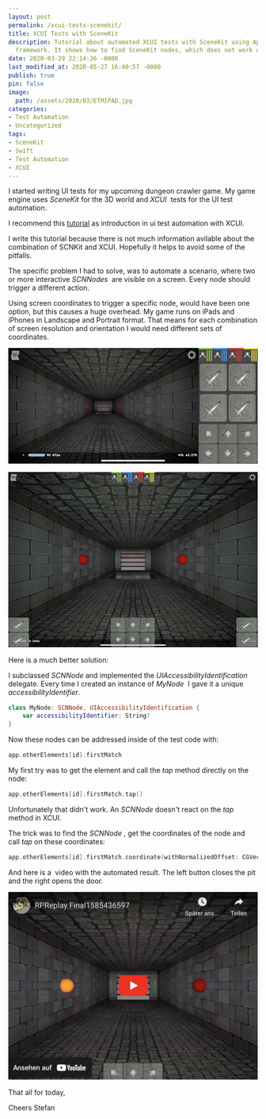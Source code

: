 ```yaml
---
layout: post
permalink: /xcui-tests-scenekit/
title: XCUI Tests with SceneKit
description: Tutorial about automated XCUI tests with SceneKit using Apples XCUI test
  framework. It shows how to find SceneKit nodes, which does not work out of the box.
date: 2020-03-29 22:14:26 -0000
last_modified_at: 2020-05-27 16:40:57 -0000
publish: true
pin: false
image:
  path: /assets/2020/03/ETMIPAD.jpg
categories:
- Test Automation
- Uncategorized
tags:
- SceneKit
- Swift
- Test Automation
- XCUI
---
```

I started writing UI tests for my upcoming dungeon crawler game. My game engine uses _SceneKit_ for the 3D world and _XCUI_  tests for the UI test automation.

I recommend this [tutorial](https://www.hackingwithswift.com/articles/83/how-to-test-your-user-interface-using-xcode) as introduction in ui test automation with XCUI.

I write this tutorial because there is not much information avilable about the combination of SCNKit and XCUI. Hopefully it helps to avoid some of the pitfalls.

The specific problem I had to solve, was to automate a scenario, where two or more interactive _SCNNodes_  are visible on a screen. Every node should trigger a different action.

Using screen coordinates to trigger a specific node, would have been one option, but this causes a huge overhead. My game runs on iPads and iPhones in Landscape and Portrait format. That means for each combination of screen resolution and orientation I would need different sets of coordinates.

![XCUI Test Automation with SceneKit](/assets/2020/03/PhoneUITestLandscape.jpg)

![XCUI Test Automation with SceneKit: Identify a SKNode](/assets/2020/03/iPad.jpg)

Here is a much better solution:

I subclassed _SCNNode_ and implemented the _UIAccessibilityIdentification_ delegate. Every time I created an instance of _MyNode_  I gave it a unique _accessibilityIdentifier_.

```swift  
class MyNode: SCNNode, UIAccessibilityIdentification {
    var accessibilityIdentifier: String?
}
```

Now these nodes can be addressed inside of the test code with:

```swift  
app.otherElements[id].firstMatch
```

My first try was to get the element and call the _tap_ method directly on the node:

```swift  
app.otherElements[id].firstMatch.tap()
```

Unfortunately that didn't work. An _SCNNode_ doesn't react on the _tap_ method in XCUI.

The trick was to find the _SCNNode_ , get the coordinates of the node and call _tap_ on these coordinates:

```swift 
app.otherElements[id].firstMatch.coordinate(withNormalizedOffset: CGVector.zero).tap()
```

And here is a  video with the automated result. The left button closes the pit and the right opens the door.

[![Video](/assets/Videos/YtzKKdSh1r0.png)](https://youtu.be/YtzKKdSh1r0)

That all for today,

Cheers Stefan
